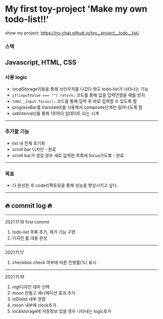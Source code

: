 # My first toy-project 'Make my own todo-list!!'
show my project: https://no-chat.github.io/toy__project__todo__list/

### 스택
Javascript, HTML, CSS
---

### 사용 logic
- localStorage이용을 통해 브라우저를 나갔다 와도 todo-list가 나타나는 기능
- `if(inputValue === "") return;` 코드를 통해 값을 입력안했을 때를 방지
- `toDo__input.focus();` 코드를 통해 입력 후 바로 입력할 수 있도록 함
- progressBar를 translateX를 사용해서 composite단계만 일어나도록 함
- setInterval()를 통해 1초마다 업데이트 되는 시계 
---

### 추가할 기능
- list 내 전체 초기화
- scroll bar 디자인 - 완료
- scroll bar가 생길 경우 새로 입력한 목록에 focus가도록 - 완료
---

### 목표
- 다 완성한 후 code리팩토링을 통해 성능을 향상시키고 싶다.
---

## :fire: commit log :fire:
---

2021.11.16 
first commit
1. todo-list 목록 추가, 제거 기능 구현
2. 디자인 틀 대충 완성
---

2021.11.17
1. checkbox check 여부에 따른 진행률(%) 표시

---
2021.11.19
1. nigt디자인 테마 선택
2. moon 만들고 애니메이션 효과 추가
3. toDolist 내부 정렬 
4. moon 내부에 clock추가
5. localstorage에 저장정보 있을 경우 나타내는 logic추가
